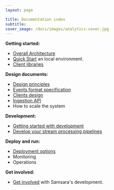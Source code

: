 ```yaml
---
layout: page

title: Documentation index
subtitle:
cover_image: /docs/images/analytics-cover.jpg
---
```


__Getting started:__

  * [Overall Architecture](design/architecture)
  * [Quick Start](quick-start) an local environment.
  * [Client libraries](clients/clients)

__Design documents:__

  * [Design principles](design/design-principles)
  * [Events format specification](design/events-spec)
  * [Clients design](design/clients-design)
  * [Ingestion API](design/ingestion-api)
  * How to scale the system

__Development:__

  * [Getting started with development](development/get-started-core)
  * [Develop your stream processing pipelines](development/stream-processing)

__Deploy and run:__

  * [Deployment options](operations/cloud-templates)
  * Monitoring
  * Operations

__Get involved:__

  * [Get involved](development/get-involved) with Samsara's development.
